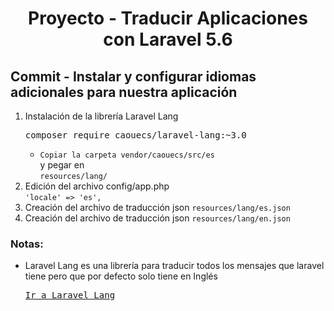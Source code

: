 


  <!-- Title -->
  <h1 align="center">Proyecto - Traducir Aplicaciones con Laravel 5.6</h1>
  <!-- End Title -->

  <!-- Commit name -->
  <h2>Commit - <strong>Instalar y configurar idiomas adicionales para nuestra aplicación</strong></h2>
  <!-- End Commit name -->
  
  
<!-- Commit instructions -->
<ol>
  <li>
    Instalación de la librería Laravel Lang
    <pre>composer require caouecs/laravel-lang:~3.0</pre>
    <ul>
      <li>
        <code>Copiar la carpeta vendor/caouecs/src/es</code>
        <br>
        y pegar en
        <br>
        <code>resources/lang/</code>
      </li>
    </ul>
  </li>
  <li>
    Edición del archivo config/app.php
    <br>
    <code>'locale' => 'es',</code>
  </li>
  <li>Creación del archivo de traducción json <code>resources/lang/es.json</code></li>
  <li>Creación del archivo de traducción json <code>resources/lang/en.json</code></li>
</ol>
<!-- End Commit instructions -->
  
<!-- Notes -->
<h3>Notas:</h3>
<ul>
  <li>
    Laravel Lang es una librería para traducir todos los mensajes que laravel tiene
    pero que por defecto solo tiene en Inglés
    <pre><a href="https://github.com/caouecs/Laravel-lang">Ir a Laravel Lang</a></pre>
  </li>
</ul>

<em></em>
<!-- End notes -->

